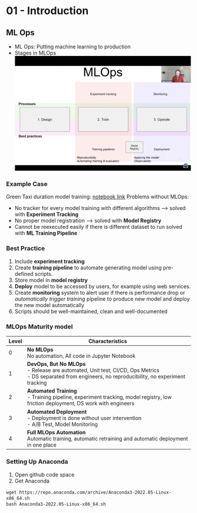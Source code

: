# 01 - Introduction
## ML Ops
- ML Ops: Putting machine learning to production
- Stages in MLOps
![alt text](<Screenshot 2025-05-05 at 22.14.40.png>)

### Example Case
Green Taxi duration model training: [notebook link](https://github.com/DataTalksClub/mlops-zoomcamp/blob/main/01-intro/duration-prediction.ipynb)
Problems without MLOps:
- No tracker for every model training with different algorithms --> solved with **Experiment Tracking**
- No proper model registration --> solved with **Model Registry**
- Cannot be reexecuted easily if there is different dataset to run solved with **ML Training Pipeline**

### Best Practice
1. Include **experiment tracking**
2. Create **training pipeline** to automate generating model using pre-defined scripts.
3. Store model in **model registry**
4. **Deploy** model to be accessed by users, for example using web services.
5. Create **monitoring** system to alert user if there is performance drop or *automatically trigger training* pipeline to produce new model and deploy the new model automatically
6. Scripts should be well-maintained, clean and well-documented

### MLOps Maturity model
| Level    | Characteristics | 
| -------- | ------- |
| 0  | **No MLOps**<br>No automation, All code in Jupyter Notebook   |
| 1 | **DevOps, But No MLOps** <br> - Release are automated, Unit test, CI/CD, Ops Metrics <br> - DS separated from engineers, no reproducibility, no experiment tracking    |
| 2    | **Automated Training**<br> - Training pipeline, experiment tracking, model registry, low friction deployment, DS work with engineers |
| 3    | **Automated Deployment**<br> - Deployment is done without user intervention <br> - A/B Test, Model Monitoring
| 4    | **Full MLOps Automation**<br> Automatic training, automatic retraining and automatic deployment in one place

### Setting Up Anaconda
1. Open github code space
2. Get Anaconda
```
wget https://repo.anaconda.com/archive/Anaconda3-2022.05-Linux-x86_64.sh
bash Anaconda3-2022.05-Linux-x86_64.sh
```
